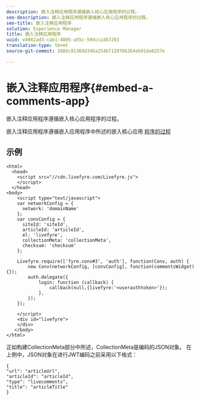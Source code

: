 ```yaml
---
description: 嵌入注释应用程序遵循嵌入核心应用程序的过程。
seo-description: 嵌入注释应用程序遵循嵌入核心应用程序的过程。
seo-title: 嵌入注释应用程序
solution: Experience Manager
title: 嵌入注释应用程序
uuid: e4982ad3-cab1-4805-a55c-594cca3b7203
translation-type: tm+mt
source-git-commit: 268dc91369d346a254b7120706264eb91da8257e

---
```



# 嵌入注释应用程序{#embed-a-comments-app}

嵌入注释应用程序遵循嵌入核心应用程序的过程。

嵌入注释应用程序遵循嵌入应用程序中所述的嵌入核心应用 [程序的过程](/help/implementation/c-getting-started/c-implementation-process/c-using-livefyre.js-to-create-customize-and-use-apps-on-your-site.md)

## 示例

```
<html> 
  <head> 
    <script src="//cdn.livefyre.com/Livefyre.js"> 
    </script> 
  </head> 
<body> 
    <script type="text/javascript"> 
    var networkConfig = { 
      network: 'domainName' 
    }; 
    var convConfig = { 
      siteId: 'siteId', 
      articleId: 'articleId', 
      el: 'livefyre', 
      collectionMeta: 'collectionMeta', 
      checksum: 'checksum' 
    }; 
    
    Livefyre.require(['fyre.conv#3', 'auth'], function(Conv, auth) { 
        new Conv(networkConfig, [convConfig], function(commentsWidget) {}); 
        auth.delegate({ 
            login: function (callback) { 
                callback(null,{livefyre:'<userauthtoken>'}); 
            }, 
        }); 
    }); 
  
    </script> 
    <div id="livefyre"> 
    </div> 
   </body> 
</html>
```

正如构建CollectionMeta部分中所述，CollectionMeta是编码的JSON对象。 在上例中，JSON对象在进行JWT编码之前采用以下格式：

```
{ 
"url": "articleUrl",  
"articleId": "articleId",  
"type": "livecomments",  
"title": "articleTitle" 
}
```

